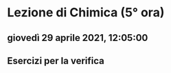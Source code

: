 # Lezione di Chimica (5° ora)

## giovedì 29 aprile 2021, 12:05:00
## Esercizi per la verifica


<!--stackedit_data:
eyJoaXN0b3J5IjpbLTE1MzU0NzMxMjIsNjIxOTgzNzI4XX0=
-->